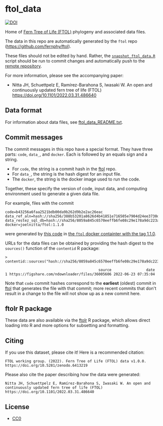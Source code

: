 # ftol_data

[![DOI](https://zenodo.org/badge/477608269.svg)](https://zenodo.org/badge/latestdoi/477608269)

Home of [Fern Tree of Life (FTOL)](https://fernphy.github.io) phylogeny and associated data files.

The data in this repo are automatically generated by the `ftol` repo (https://github.com/fernphy/ftol).

These files should not be edited by hand. Rather, the [`snapshot_ftol_data.R`](https://github.com/fernphy/ftol/blob/main/R/snapshot_ftol_data.R) script should be run to commit changes and automatically push to the [remote repository](https://github.com/fernphy/ftol_data).

For more information, please see the accompanying paper:
- Nitta JH, Schuettpelz E, Ramírez-Barahona S, Iwasaki W. An open and continuously updated fern tree of life (FTOL) https://doi.org/10.1101/2022.03.31.486640 

## Data format

For information about data files, see [ftol_data_README.txt](ftol_data_README.txt).

## Commit messages

The commit messages in this repo have a special format. They have three parts: `code`, `data_`, and `docker`. Each is followed by an equals sign and a string.

- For `code`, the string is a commit hash in the [ftol](https://github.com/fernphy/ftol) repo.
- For `data_`, the string is the hash digest for an input file.
- The `docker`, the string is the docker image used to run the code. 

Together, these specify the version of code, input data, and computing environment used to generate a given data file.

For example, files with the commit

```
code=b43256a6faa2521bdb00da9b262d9b2e2ac26eac
data_ref_aln=hash://sha256/388b53201a8626d4b41851e716505e7904d24ee3730de25310cb82cd3a1e6e71
data_restez_sql_db=hash://sha256/8059a845c6570eeffb6fe08c29e178a9dc223ab6f929a1b6c6b374e160f21410
docker=joelnitta/ftol:1.1.0
```

were generated by [this code](https://github.com/fernphy/ftol/tree/b43256a6faa2521bdb00da9b262d9b2e2ac26eac) in [the `ftol` docker containter with the tag 1.1.0](https://hub.docker.com/r/joelnitta/ftol/tags).

URLs for the data files can be obtained by providing the hash digest to the `sources()` function of the `contentid` R package:

```
> contentid::sources("hash://sha256/8059a845c6570eeffb6fe08c29e178a9dc223ab6f929a1b6c6b374e160f21410")

                                           source                date                                                                                                                                                                      
1 https://figshare.com/ndownloader/files/36005606 2022-06-23 07:35:04
```

Note that `code` commit hashes correspond to the **earliest** (oldest) commit in [ftol](https://github.com/fernphy/ftol) that generates the file with that commit; more recent commits that don't result in a change to the file will not show up as a new commit here.

## ftolr R package

These data are also available via the [ftolr](https://github.com/fernphy/ftolr) R package, which allows direct loading into R and more options for subsetting and formatting.

## Citing

If you use this dataset, please cite it! Here is a recommended citation:

    FTOL working group. (2022). Fern Tree of Life (FTOL) data v1.0.0. https://doi.org/10.5281/zenodo.6413219

Please also cite the paper describing how the data were generated:

    Nitta JH, Schuettpelz E, Ramírez-Barahona S, Iwasaki W. An open and continuously updated fern tree of life (FTOL) https://doi.org/10.1101/2022.03.31.486640 

## License

- [CC0](LICENSE)

